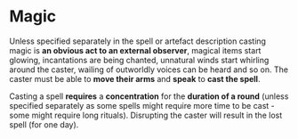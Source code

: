 # Magic 

Unless specified separately in the spell or artefact description casting magic is **an obvious act to an external observer**, magical items start glowing, incantations are being chanted, unnatural winds start whirling around the caster, wailing of outworldly voices can be heard and so on. The caster must be able to **move their arms** and **speak** to **cast the spell**. 

Casting a spell **requires** a **concentration** for the **duration of a round** (unless specified separately as some spells might require more time to be cast - some might require long rituals). Disrupting the caster will result in the lost spell (for one day). 
